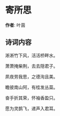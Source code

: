 # 寄所思

**作者**: 叶茵

## 诗词内容

淅淅竹下风，活活桥畔水。

萧萧掩柴荆，去去隠君子。

夙夜劳我思，之德洵且美。

瞻彼南山阿，有桂发丛蘂。

奋手折其荣，怀袖香盈只。

愿为灵鹊飞，递声入君耳。

